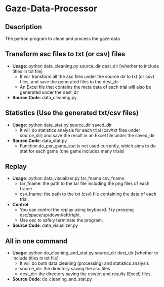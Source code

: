 # Gaze-Data-Processor

## Description
The python program to clean and process the gaze data

## Transform asc files to txt (or csv) files
- **Usage**: python data_cleaning.py  source_dir  dest_dir  \[whether to include titles in txt file\]
    - It will transform all the asc files under the source dir to txt (or csv) files, and save the generated files to the dest_dir
    - An Excel file that contains the meta data of each trial will also be generated under the dest_dir
- **Source Code**: data_cleaning.py

## Statistics (Use the generated txt/csv files)
- **Usage**: python data_stat.py source_dir saved_dir
    - It will do statistics analysis for each trial (csv/txt files under source_dir) and save the result in an Excel file under the saved_dir
- **Source Code**: data_stat.py
    - Function do\_per\_game\_stat is not used currently, which aims to do stat for each game (one game includes many trials)


## Replay
- **Usage**: python data\_visualizer.py tar\_fname csv\_fname
	- tar\_fname: the path to the tar file including the png files of each frame
	- csv\_fname: the path to the txt (csv) file containing the data of each trial.
- **Control**: 
    - You can control the replay using keyboard. Try pressing esc/space/up/down/left/right.
    - Use esc to safely terminate the program.
- **Source Code**: data\_visualizer.py


## All in one command
- **Usage**: python do\_cleaning\_and\_stat.py source_dir  dest_dir  \[whether to include titles in txt file\]
    - It will do both data cleaning (processing) and statistics analysis
    - source_dir: the directory saving the asc files
    - dest_dir: the directory saving the csv/txt and results (Excel) files.
- **Source Code**: do\_cleaning\_and\_stat.py
  